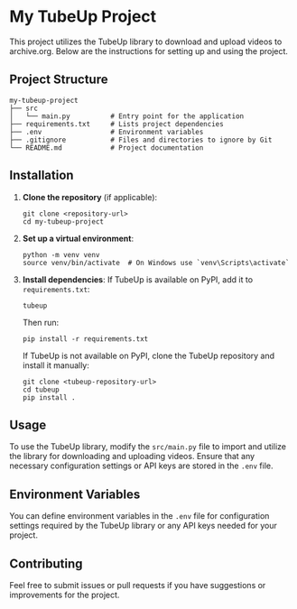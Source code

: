 # My TubeUp Project

This project utilizes the TubeUp library to download and upload videos to archive.org. Below are the instructions for setting up and using the project.

## Project Structure

```
my-tubeup-project
├── src
│   └── main.py          # Entry point for the application
├── requirements.txt     # Lists project dependencies
├── .env                 # Environment variables
├── .gitignore           # Files and directories to ignore by Git
└── README.md            # Project documentation
```

## Installation

1. **Clone the repository** (if applicable):
   ```
   git clone <repository-url>
   cd my-tubeup-project
   ```

2. **Set up a virtual environment**:
   ```
   python -m venv venv
   source venv/bin/activate  # On Windows use `venv\Scripts\activate`
   ```

3. **Install dependencies**:
   If TubeUp is available on PyPI, add it to `requirements.txt`:
   ```
   tubeup
   ```
   Then run:
   ```
   pip install -r requirements.txt
   ```
   If TubeUp is not available on PyPI, clone the TubeUp repository and install it manually:
   ```
   git clone <tubeup-repository-url>
   cd tubeup
   pip install .
   ```

## Usage

To use the TubeUp library, modify the `src/main.py` file to import and utilize the library for downloading and uploading videos. Ensure that any necessary configuration settings or API keys are stored in the `.env` file.

## Environment Variables

You can define environment variables in the `.env` file for configuration settings required by the TubeUp library or any API keys needed for your project.

## Contributing

Feel free to submit issues or pull requests if you have suggestions or improvements for the project.